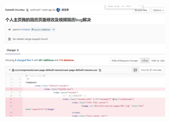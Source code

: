 ![无法显示](https://github.com/Escaay/works-show/blob/main/%E4%BD%9C%E5%93%81%E5%B1%95%E7%A4%BA/%E4%B8%AA%E4%BA%BA%E4%B8%BB%E9%A1%B5%E6%88%91%E7%9A%84%E7%AE%80%E5%8E%86%E9%A1%B5%E9%9D%A2%E4%BF%AE%E6%94%B9%E5%8F%8A%E8%A7%86%E9%A2%91%E7%AE%80%E5%8E%86bug%E8%A7%A3%E5%86%B3.jpg)
